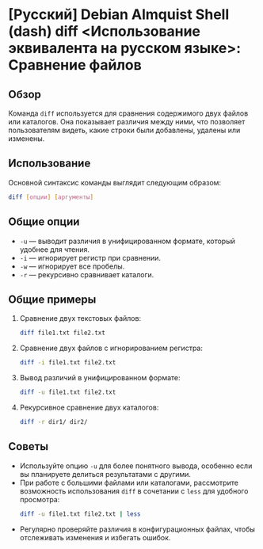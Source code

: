 # [Русский] Debian Almquist Shell (dash) diff <Использование эквивалента на русском языке>: Сравнение файлов

## Обзор
Команда `diff` используется для сравнения содержимого двух файлов или каталогов. Она показывает различия между ними, что позволяет пользователям видеть, какие строки были добавлены, удалены или изменены.

## Использование
Основной синтаксис команды выглядит следующим образом:

```bash
diff [опции] [аргументы]
```

## Общие опции
- `-u` — выводит различия в унифицированном формате, который удобнее для чтения.
- `-i` — игнорирует регистр при сравнении.
- `-w` — игнорирует все пробелы.
- `-r` — рекурсивно сравнивает каталоги.

## Общие примеры
1. Сравнение двух текстовых файлов:
   ```bash
   diff file1.txt file2.txt
   ```

2. Сравнение двух файлов с игнорированием регистра:
   ```bash
   diff -i file1.txt file2.txt
   ```

3. Вывод различий в унифицированном формате:
   ```bash
   diff -u file1.txt file2.txt
   ```

4. Рекурсивное сравнение двух каталогов:
   ```bash
   diff -r dir1/ dir2/
   ```

## Советы
- Используйте опцию `-u` для более понятного вывода, особенно если вы планируете делиться результатами с другими.
- При работе с большими файлами или каталогами, рассмотрите возможность использования `diff` в сочетании с `less` для удобного просмотра:
  ```bash
  diff -u file1.txt file2.txt | less
  ```
- Регулярно проверяйте различия в конфигурационных файлах, чтобы отслеживать изменения и избегать ошибок.